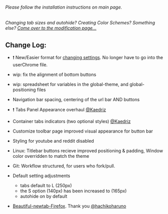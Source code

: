 ###### Please follow the installation instructions on main page.

###### Changing tab sizes and autohide? Creating Color Schemes? Something else? [Come over to the modification page...](Modification.md)

## Change Log:

- :exclamation: New/Easier format for [changing settings](Modification.md). No longer have to go into the userChrome file. 
- wip: fix the alignment of bottom buttons
- wip: spreadsheet for variables in the global-theme, and global-positioning files
- Navigation bar spacing, centering of the url bar AND buttons
- :exclamation: Tabs Panel Appearance overhaul [@Kaedriz](https://github.com/Kaedriz)
- Container tabs indicators (two optional styles) [@Kaedriz](https://github.com/Kaedriz)
- Customize toolbar page improved visual appearance for button bar
- Styling for youtube and reddit disabled

- Linux: Titlebar buttons recieve improved positioning & padding, Window color overridden to match the theme
- Git: Workflow structured, for users who fork/pull.

- Default setting adjustments
  - tabs default to L (250px)
  - the S option (140px) has been increased to (165px)
  - autohide on by default

- [Beautiful-newtab-Firefox](https://github.com/hachikoharuno/Beautiful-newtab-Firefox). Thank you [@hachikoharuno](https://github.com/hachikoharuno)

